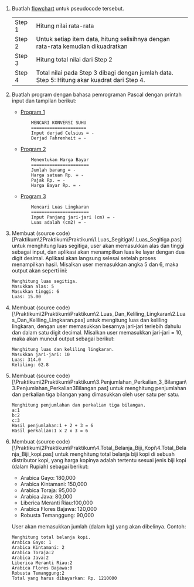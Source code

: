 1. Buatlah [flowchart](/Praktikum/2Praktikum/Modul/1.flowchartSD/flowchartSD.pdf) untuk pseudocode tersebut.

    <table>
        <tr>
            <td>Step 1</td>
            <td>Hitung nilai rata-rata</td>
        </tr>
        <tr>
            <td>Step 2</td>
            <td>Untuk setiap item data, hitung selisihnya dengan rata-rata kemudian dikuadratkan</td>
        </tr>
        <tr>
            <td>Step 3</td>
            <td>Hitung total nilai dari Step 2</td>
        </tr>
        <tr>
            <td>Step 4</td>
            <td>Total nilai pada Step 3 dibagi dengan jumlah data. Step 5: Hitung akar kuadrat dari Step 4.</td>
        </tr>
    </table>


2. Buatlah program dengan bahasa pemrograman Pascal dengan printah input dan tampilan berikut:
    - [Program 1](/Praktikum/2Praktikum/Modul/2.Konversi_Suhu/2.Konversi_Suhu.pas)
        ```
            MENCARI KONVERSI SUHU
            =====================
            Input derjad Celsius = -
            Derjad Fahrenheit = -
        ```
    - [Program 2](/Praktikum/2Praktikum/Modul/3.Menentukan_Harga_Bayar/3.Menentukan_Harga_bayar.pas)
        ```
            Menentukan Harga Bayar
            ======================
            Jumlah barang = -
            Harga satuan Rp. = -
            Pajak Rp. = -
            Harga Bayar Rp. = -
        ```
    - [Program 3](/Praktikum/2Praktikum/Modul/4.Mencari_Luas_Lingkaran/4.Mencari_Luas_Lingkaran.pas)
        ```
            Mencari Luas Lingkaran
            ======================
            Input Panjang jari-jari (cm) = -
            Luas adalah (cm2) = -
        ```

3. Membuat (source code)[Praktikum\2Praktikum\Praktikum\1.Luas_Segitiga\1.Luas_Segitiga.pas] untuk menghitung luas segitiga, user akan memasukkan alas dan tinggi sebagai input, dan aplikasi akan menampilkan luas ke layar dengan dua digit desimal. Aplikasi akan langsung selesai setelah proses menampilkan hasil. Misalkan user memasukkan angka 5 dan 6, maka output akan seperti ini:
    ```
    Menghitung luas segitiga.
    Masukkan alas: 5
    Masukkan tinggi: 6
    Luas: 15.00
    ```

4. Membuat (source code)[\Praktikum\2Praktikum\Praktikum\2.Luas_Dan_Keliling_Lingkaran\2.Luas_Dan_Keliling_Lingkaran.pas] untuk mengitung luas dan keliling lingkaran, dengan user memasukkan besarnya jari-jari terlebih dahulu dan dalam satu digit decimal. Misalkan user memasukkan jari-jari = 10, maka akan muncul output sebagai berikut:
    ```
    Menghitung luas dan keliling lingkaran.
    Masukkan jari-jari: 10
    Luas: 314.0
    Keliling: 62.8
    ```

5. Membuat (source code)[\Praktikum\2Praktikum\Praktikum\3.Penjumlahan_Perkalian_3_Bilangan\3.Penjumlahan_Perkalian3Bilangan.pas] untuk menghitung penjumlahan dan perkalian tiga bilangan yang dimasukkan oleh user satu per satu.
    ```
    Menghitung penjumlahan dan perkalian tiga bilangan.
    a:1
    b:2
    c:3
    Hasil penjumlahan:1 + 2 + 3 = 6
    Hasil perkalian:1 x 2 x 3 = 6
    ```

6. Membuat (source code)[\Praktikum\2Praktikum\Praktikum\4.Total_Belanja_Biji_Kopi\4.Total_Belanja_Biji_kopi.pas] untuk menghitung total belanja biji kopi di sebuah distributor kopi, yang harga kopinya adalah tertentu sesuai jenis biji kopi (dalam Rupiah) sebagai berikut:
    - Arabica Gayo: 180,000
    - Arabica Kintamani: 150,000
    - Arabica Toraja: 95,000
    - Arabica Java: 80,000
    - Liberica Meranti Riau:100,000
    - Arabica Flores Bajawa: 120,000
    - Robusta Temanggung: 90,000

    User akan memasukkan jumlah (dalam kg) yang akan dibelinya. Contoh:
    ```
    Menghitung total belanja kopi.
    Arabica Gayo: 1
    Arabica Kintamani: 2
    Arabica Toraja:2
    Arabica Java:2
    Liberica Meranti Riau:2
    Arabica Flores Bajawa:0
    Robusta Temanggung:2
    Total yang harus dibayarkan: Rp. 1210000
    ```